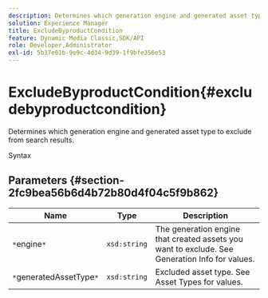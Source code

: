 ```yaml
---
description: Determines which generation engine and generated asset type to exclude from search results.
solution: Experience Manager
title: ExcludeByproductCondition
feature: Dynamic Media Classic,SDK/API
role: Developer,Administrator
exl-id: 5b37e01b-9e9c-4d34-9d39-1f9bfe356e53
---
```

# ExcludeByproductCondition{#excludebyproductcondition}

Determines which generation engine and generated asset type to exclude from search results.

 Syntax 

## Parameters {#section-2fc9bea56b6d4b72b80d4f04c5f9b862}

|  Name  | Type  | Description  |
|---|---|---|
|  `*`engine`*`  | `xsd:string`  | The generation engine that created assets you want to exclude. See Generation Info for values.  |
|  `*`generatedAssetType`*`  | `xsd:string`  | Excluded asset type. See Asset Types for values.  |

